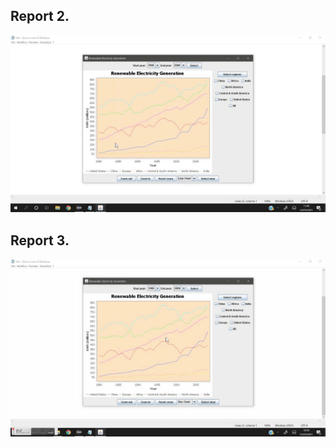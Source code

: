 ## Report 2.

![Alt Text](https://github.com/biontix/DataVisualizationClass/blob/main/DvExercise4/DV.gif)

## Report 3.

![Alt Text](https://github.com/biontix/DataVisualizationClass/blob/main/DvExercise4/DV2.gif)
